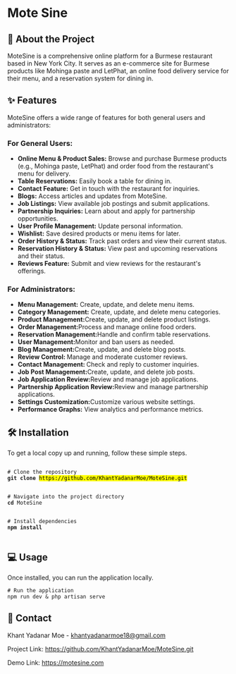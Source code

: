 <h1>Mote Sine</h1>

<h2>🚀 About the Project</h2>
<p>MoteSine is a comprehensive online platform for a Burmese restaurant based in New York City. It serves as an e-commerce site for Burmese products like Mohinga paste and LetPhat, an online food delivery service for their menu, and a reservation system for dining in.</p>

<h2>✨ Features</h2>
<p>MoteSine offers a wide range of features for both general users and administrators:</p>
<h3>For General Users:</h3>
<ul>
    <li><strong>Online Menu & Product Sales:</strong> Browse and purchase Burmese products (e.g., Mohinga paste, LetPhat) and order food from the restaurant's menu for delivery.</li>
    <li><strong>Table Reservations:</strong> Easily book a table for dining in.</li>
    <li><strong>Contact Feature:</strong> Get in touch with the restaurant for inquiries.</li>
    <li><strong>Blogs:</strong> Access articles and updates from MoteSine.</li>
    <li><strong>Job Listings:</strong> View available job postings and submit applications.</li>
    <li><strong>Partnership Inquiries:</strong> Learn about and apply for partnership opportunities.</li>
    <li><strong>User Profile Management:</strong> Update personal information.</li>
    <li><strong>Wishlist:</strong> Save desired products or menu items for later.</li>
    <li><strong>Order History & Status:</strong> Track past orders and view their current status.</li>
    <li><strong>Reservation History & Status:</strong> View past and upcoming reservations and their status.</li>
    <li><strong>Reviews Feature:</strong> Submit and view reviews for the restaurant's offerings.</li>
</ul>
<h3>For Administrators:</h3>
<ul>
    <li><strong>Menu Management:</strong> Create, update, and delete menu items.</li>
    <li><strong>Category Management:</strong> Create, update, and delete menu categories.</li>
    <li><strong>Product Management:</strong>Create, update, and delete product listings.</li>
    <li><strong>Order Management:</strong>Process and manage online food orders.</li>
    <li><strong>Reservation Management:</strong>Handle and confirm table reservations.</li>
    <li><strong>User Management:</strong>Monitor and ban users as needed.</li>
    <li><strong>Blog Management:</strong>Create, update, and delete blog posts.</li>
    <li><strong>Review Control: </strong>Manage and moderate customer reviews.</li>
    <li><strong>Contact Management: </strong>Check and reply to customer inquiries.</li>
    <li><strong>Job Post Management:</strong>Create, update, and delete job posts.</li>
    <li><strong>Job Application Review:</strong>Review and manage job applications.</li>
    <li><strong>Partnership Application Review:</strong>Review and manage partnership applications.</li>
    <li><strong>Settings Customization:</strong>Customize various website settings.</li>
    <li><strong>Performance Graphs:</strong> View analytics and performance metrics.</li>
</ul>

<h2>🛠️ Installation</h2>
<p>To get a local copy up and running, follow these simple steps.</p>
<pre>
<code>
<span># Clone the repository</span>
<b>git clone</b> <mark>https://github.com/KhantYadanarMoe/MoteSine.git</mark>
<br/>
<span># Navigate into the project directory</span>
<b>cd</b> MoteSine
<br/>
<span># Install dependencies</span>
<b>npm install</b>
</code>
</pre>


<h2>💻 Usage</h2>
<p>Once installed, you can run the application locally.</p>
<pre><code># Run the application 
npm run dev & php artisan serve 
</code></pre>

<h2>📧 Contact</h2>
<p>Khant Yadanar Moe - <a href="mailto:your.email@example.com">khantyadanarmoe18@gmail.com</a></p>
<p>Project Link: <a href="https://github.com/KhantYadanarMoe/MoteSine.git" target="_blank" rel="noopener noreferrer">https://github.com/KhantYadanarMoe/MoteSine.git</a></p>
<p>Demo Link: <a href="https://motesine.com" target="_blank" rel="noopener noreferrer">https://motesine.com</a></p>

